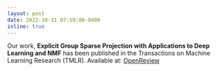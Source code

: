 ```yaml
---
layout: post
date: 2022-10-31 07:59:00-0400
inline: true
---
```


Our work, **Explicit Group Sparse Projection with Applications to Deep Learning and NMF** has been published in the Transactions on Machine Learning Research (TMLR). Available at: [OpenReview](<https://openreview.net/forum?id=jIrOeWjdpc&referrer=%5BTMLR%5D(%2Fgroup%3Fid%3DTMLR)>)
